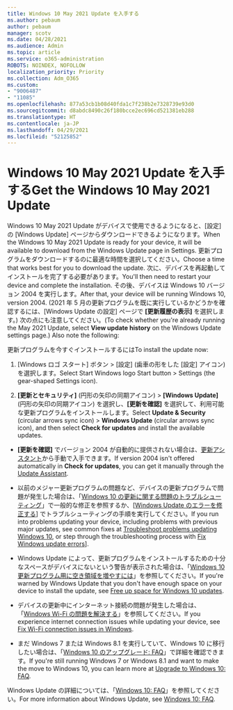 ```yaml
---
title: Windows 10 May 2021 Update を入手する
ms.author: pebaum
author: pebaum
manager: scotv
ms.date: 04/28/2021
ms.audience: Admin
ms.topic: article
ms.service: o365-administration
ROBOTS: NOINDEX, NOFOLLOW
localization_priority: Priority
ms.collection: Adm_O365
ms.custom:
- "9006487"
- "11085"
ms.openlocfilehash: 877a53cb1b08d40fda1c7f238b2e7328739e93d0
ms.sourcegitcommit: d8abdc8490c26f180bcce2ec696cd521381eb288
ms.translationtype: HT
ms.contentlocale: ja-JP
ms.lasthandoff: 04/29/2021
ms.locfileid: "52125852"
---
```

# <a name="get-the-windows-10-may-2021-update"></a><span data-ttu-id="7e7d3-102">Windows 10 May 2021 Update を入手する</span><span class="sxs-lookup"><span data-stu-id="7e7d3-102">Get the Windows 10 May 2021 Update</span></span>

<span data-ttu-id="7e7d3-103">Windows 10 May 2021 Update がデバイスで使用できるようになると、[設定] の [Windows Update] ページからダウンロードできるようになります。</span><span class="sxs-lookup"><span data-stu-id="7e7d3-103">When the Windows 10 May 2021 Update is ready for your device, it will be available to download from the Windows Update page in Settings.</span></span> <span data-ttu-id="7e7d3-104">更新プログラムをダウンロードするのに最適な時間を選択してください。</span><span class="sxs-lookup"><span data-stu-id="7e7d3-104">Choose a time that works best for you to download the update.</span></span> <span data-ttu-id="7e7d3-105">次に、デバイスを再起動してインストールを完了する必要があります。</span><span class="sxs-lookup"><span data-stu-id="7e7d3-105">You'll then need to restart your device and complete the installation.</span></span> <span data-ttu-id="7e7d3-106">その後、デバイスは Windows 10 バージョン 2004 を実行します。</span><span class="sxs-lookup"><span data-stu-id="7e7d3-106">After that, your device will be running Windows 10, version 2004.</span></span> <span data-ttu-id="7e7d3-107">(2021 年 5 月の更新プログラムを既に実行しているかどうかを確認するには、[Windows Update の設定] ページで **[更新履歴の表示]** を選択します。) 次の点にも注意してください。</span><span class="sxs-lookup"><span data-stu-id="7e7d3-107">(To check whether you're already running the May 2021 Update, select **View update history** on the Windows Update settings page.) Also note the following:</span></span>  

<span data-ttu-id="7e7d3-108">更新プログラムを今すぐインストールするには</span><span class="sxs-lookup"><span data-stu-id="7e7d3-108">To install the update now:</span></span>

1. <span data-ttu-id="7e7d3-109">[Windows ロゴ スタート] ボタン > [設定] (歯車の形をした [設定] アイコン) を選択します。</span><span class="sxs-lookup"><span data-stu-id="7e7d3-109">Select Start Windows logo Start button > Settings (the gear-shaped Settings icon).</span></span>

1. <span data-ttu-id="7e7d3-110">**[更新とセキュリティ]** (円形の矢印の同期アイコン) > **[Windows Update]** (円形の矢印の同期アイコン) を選択し、**[更新を確認]** を選択して、利用可能な更新プログラムをインストールします。</span><span class="sxs-lookup"><span data-stu-id="7e7d3-110">Select **Update & Security** (circular arrows sync icon) > **Windows Update** (circular arrows sync icon), and then select **Check for updates** and install the available updates.</span></span> 

- <span data-ttu-id="7e7d3-111">**[更新を確認]** でバージョン 2004 が自動的に提供されない場合は、[更新アシスタント](https://www.microsoft.com/software-download/windows10)から手動で入手できます。</span><span class="sxs-lookup"><span data-stu-id="7e7d3-111">If version 2004 isn't offered automatically in **Check for updates**, you can get it manually through the [Update Assistant](https://www.microsoft.com/software-download/windows10).</span></span>

- <span data-ttu-id="7e7d3-112">以前のメジャー更新プログラムの問題など、デバイスの更新プログラムで問題が発生した場合は、「[Windows 10 の更新に関する問題のトラブルシューティング](https://support.microsoft.com/windows/troubleshoot-problems-updating-windows-10-188c2b0f-10a7-d72f-65b8-32d177eb136c)」で一般的な修正を参照するか、[[Windows Update のエラーを修正する](https://support.microsoft.com/sbs/windows/fix-windows-update-errors-18b693b5-7818-5825-8a7e-2a4a37d6d787)] でトラブルシューティングの手順を実行してください。</span><span class="sxs-lookup"><span data-stu-id="7e7d3-112">If you run into problems updating your device, including problems with previous major updates, see common fixes at [Troubleshoot problems updating Windows 10](https://support.microsoft.com/windows/troubleshoot-problems-updating-windows-10-188c2b0f-10a7-d72f-65b8-32d177eb136c), or step through the troubleshooting process with [Fix Windows update errors](https://support.microsoft.com/sbs/windows/fix-windows-update-errors-18b693b5-7818-5825-8a7e-2a4a37d6d787)].</span></span>

- <span data-ttu-id="7e7d3-113">Windows Update によって、更新プログラムをインストールするための十分なスペースがデバイスにないという警告が表示された場合は、「[Windows 10 更新プログラム用に空き領域を増やすには](https://support.microsoft.com/help/4013876)」を参照してください。</span><span class="sxs-lookup"><span data-stu-id="7e7d3-113">If you're warned by Windows Update that you don't have enough space on your device to install the update, see [Free up space for Windows 10 updates](https://support.microsoft.com/help/4013876).</span></span>

- <span data-ttu-id="7e7d3-114">デバイスの更新中にインターネット接続の問題が発生した場合は、「[Windows Wi-Fi の問題を解決する](https://support.microsoft.com/windows/fix-wi-fi-connection-issues-in-windows-9424a1f7-6a3b-65a6-4d78-7f07eee84d2c)」を参照してください。</span><span class="sxs-lookup"><span data-stu-id="7e7d3-114">If you experience internet connection issues while updating your device, see [Fix Wi-Fi connection issues in Windows](https://support.microsoft.com/windows/fix-wi-fi-connection-issues-in-windows-9424a1f7-6a3b-65a6-4d78-7f07eee84d2c).</span></span>

- <span data-ttu-id="7e7d3-115">まだ Windows 7 または Windows 8.1 を実行していて、Windows 10 に移行したい場合は、「[Windows 10 のアップグレード: FAQ](https://support.microsoft.com/windows/upgrade-to-windows-10-faq-cce52341-7943-594e-72ce-e1cf00382445)」で詳細を確認できます。</span><span class="sxs-lookup"><span data-stu-id="7e7d3-115">If you're still running Windows 7 or Windows 8.1 and want to make the move to Windows 10, you can learn more at [Upgrade to Windows 10: FAQ](https://support.microsoft.com/windows/upgrade-to-windows-10-faq-cce52341-7943-594e-72ce-e1cf00382445).</span></span>

<span data-ttu-id="7e7d3-116">Windows Update の詳細については、「[Windows 10: FAQ](https://support.microsoft.com/windows/windows-update-faq-8a903416-6f45-0718-f5c7-375e92dddeb2)」を参照してください。</span><span class="sxs-lookup"><span data-stu-id="7e7d3-116">For more information about Windows Update, see [Windows 10: FAQ](https://support.microsoft.com/windows/windows-update-faq-8a903416-6f45-0718-f5c7-375e92dddeb2).</span></span>



